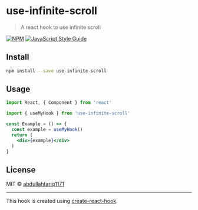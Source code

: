 # use-infinite-scroll

> A react hook to use infinite scroll

[![NPM](https://img.shields.io/npm/v/use-infinite-scroll.svg)](https://www.npmjs.com/package/use-infinite-scroll) [![JavaScript Style Guide](https://img.shields.io/badge/code_style-standard-brightgreen.svg)](https://standardjs.com)

## Install

```bash
npm install --save use-infinite-scroll
```

## Usage

```jsx
import React, { Component } from 'react'

import { useMyHook } from 'use-infinite-scroll'

const Example = () => {
  const example = useMyHook()
  return (
    <div>{example}</div>
  )
}
```

## License

MIT © [abdullahtariq1171](https://github.com/abdullahtariq1171)

---

This hook is created using [create-react-hook](https://github.com/hermanya/create-react-hook).
